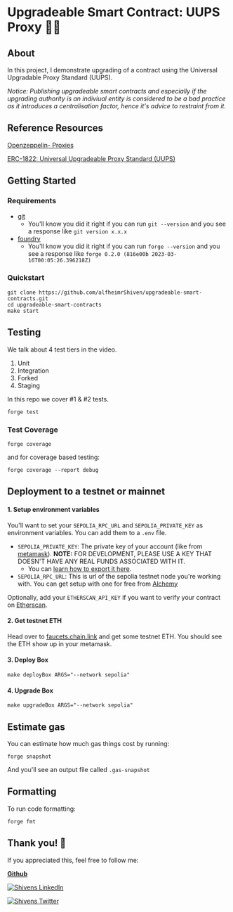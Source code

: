 # Upgradeable Smart Contract: UUPS Proxy 🥷🏽

## About
In this project, I demonstrate upgrading of a contract using the Universal Upgradable Proxy Standard (UUPS).

*Notice: Publishing upgradeable smart contracts and especially if the upgrading authority is an indiviual entity is considered to be a bad practice as it introduces a centralisation factor, hence it's advice to restraint from it.*

## Reference Resources
[Openzeppelin- Proxies](https://docs.openzeppelin.com/contracts/4.x/api/proxy)

[ERC-1822: Universal Upgradeable Proxy Standard (UUPS)](https://eips.ethereum.org/EIPS/eip-1822)

## Getting Started

### Requirements

- [git](https://git-scm.com/book/en/v2/Getting-Started-Installing-Git)
  - You'll know you did it right if you can run `git --version` and you see a response like `git version x.x.x`
- [foundry](https://getfoundry.sh/)
  - You'll know you did it right if you can run `forge --version` and you see a response like `forge 0.2.0 (816e00b 2023-03-16T00:05:26.396218Z)`

### Quickstart

```
git clone https://github.com/alfheimrShiven/upgradeable-smart-contracts.git
cd upgradeable-smart-contracts
make start
```

## Testing

We talk about 4 test tiers in the video. 

1. Unit
2. Integration
3. Forked
4. Staging

In this repo we cover #1 & #2 tests. 

```
forge test
```

### Test Coverage

```
forge coverage
```

and for coverage based testing: 

```
forge coverage --report debug
```

## Deployment to a testnet or mainnet

#### 1. Setup environment variables

You'll want to set your `SEPOLIA_RPC_URL` and `SEPOLIA_PRIVATE_KEY` as environment variables. You can add them to a `.env` file.

- `SEPOLIA_PRIVATE_KEY`: The private key of your account (like from [metamask](https://metamask.io/)). **NOTE:** FOR DEVELOPMENT, PLEASE USE A KEY THAT DOESN'T HAVE ANY REAL FUNDS ASSOCIATED WITH IT.
  - You can [learn how to export it here](https://metamask.zendesk.com/hc/en-us/articles/360015289632-How-to-Export-an-Account-Private-Key).
- `SEPOLIA_RPC_URL`: This is url of the sepolia testnet node you're working with. You can get setup with one for free from [Alchemy](https://alchemy.com/?a=673c802981)

Optionally, add your `ETHERSCAN_API_KEY` if you want to verify your contract on [Etherscan](https://etherscan.io/).

#### 2. Get testnet ETH

Head over to [faucets.chain.link](https://faucets.chain.link/) and get some testnet ETH. You should see the ETH show up in your metamask.

#### 3. Deploy Box

```
make deployBox ARGS="--network sepolia"
```

#### 4. Upgrade Box

```
make upgradeBox ARGS="--network sepolia"
```

## Estimate gas

You can estimate how much gas things cost by running:

```
forge snapshot
```

And you'll see an output file called `.gas-snapshot`

## Formatting

To run code formatting:
```
forge fmt
```


## Thank you! 🤗

If you appreciated this, feel free to follow me:

[**Github**](https://github.com/alfheimrShiven)

[![Shivens LinkedIn](https://img.shields.io/badge/LinkedIn-0077B5?style=for-the-badge&logo=linkedin&logoColor=white)](https://www.linkedin.com/in/shivends/)

[![Shivens Twitter](https://img.shields.io/badge/Twitter-1DA1F2?style=for-the-badge&logo=twitter&logoColor=white)](https://twitter.com/shiven_alfheimr)


